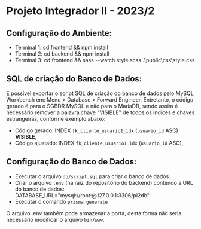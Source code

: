 # Projeto Integrador II - 2023/2

## Configuração do Ambiente:
- Terminal 1: cd frontend && npm install 
- Terminal 2: cd backend && npm install
- Terminal 3: cd frontend && sass --watch style.scss .\public\css\style.css  

## SQL de criação do Banco de Dados:
É possível exportar o script SQL de criação do banco de dados pelo MySQL Workbench em: Menu > Database > Forward Engineer. Entretanto, o código gerado é para o SGBDR MySQL e não para o MariaDB, sendo assim é necessário remover a palavra chave "VISIBLE" de todos os índices e chaves estrangeiras, conforme exemplo abaixo:
- Código gerado: INDEX `fk_cliente_usuario1_idx` (`usuario_id` ASC) **VISIBLE**,
- Código ajustado: INDEX `fk_cliente_usuario1_idx` (`usuario_id` ASC),

## Configuração do Banco de Dados:
- Executar o arquivo `db/script.sql` para criar o banco de dados.
- Criar o arquivo `.env` (na raiz do repositório do backend) contendo a URL do banco de dados: DATABASE_URL="mysql://root:@127.0.0.1:3306/pi2db"
- Executar o comando `prisma generate`

O arquivo .env também pode armazenar a porta, desta forma não seria necessário modificar o arquivo `bin/www`.
